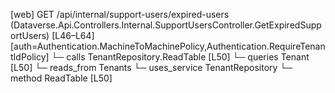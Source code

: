 [web] GET /api/internal/support-users/expired-users  (Dataverse.Api.Controllers.Internal.SupportUsersController.GetExpiredSupportUsers)  [L46–L64] [auth=Authentication.MachineToMachinePolicy,Authentication.RequireTenantIdPolicy]
  └─ calls TenantRepository.ReadTable [L50]
  └─ queries Tenant [L50]
    └─ reads_from Tenants
  └─ uses_service TenantRepository
    └─ method ReadTable [L50]

